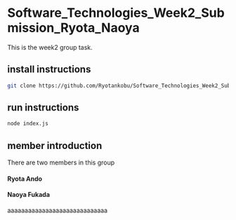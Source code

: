 # Software_Technologies_Week2_Submission_Ryota_Naoya
 
This is the week2 group task.
 
## install instructions
 
```sh
git clone https://github.com/Ryotankobu/Software_Technologies_Week2_Submission_Ryota_Naoya.git
```
 
## run instructions
 
```sh
node index.js
```

## member introduction
There are two members in this group

#### Ryota Ando





#### Naoya Fukada
aaaaaaaaaaaaaaaaaaaaaaaaaaaaa


